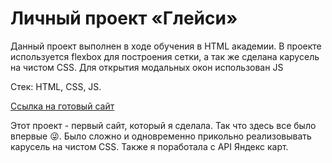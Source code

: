 # Личный проект «Глейси»

Данный проект выполнен в ходе обучения в HTML академии. В проекте используется flexbox для построения сетки, а так же сделана карусель на чистом CSS. Для открытия модальных окон использован JS

Стек: HTML, CSS, JS.

[Ссылка на готовый сайт](https://karinamaulitova.github.io/880787-gllacy/) 

Этот проект - первый сайт, который я сделала. Так что здесь все было впервые 😜. Было сложно и одновременно прикольно реализовывать карусель на чистом CSS. Также я поработала с API Яндекс карт.





